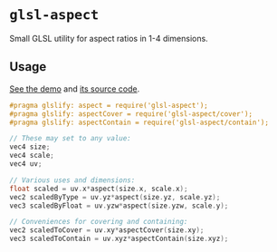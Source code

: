 # `glsl-aspect`

Small GLSL utility for aspect ratios in 1-4 dimensions.

## Usage

[See the demo](https://keeffeoghan.github.io/glsl-aspect) and [its source code](./example/).

```c
#pragma glslify: aspect = require('glsl-aspect');
#pragma glslify: aspectCover = require('glsl-aspect/cover');
#pragma glslify: aspectContain = require('glsl-aspect/contain');

// These may set to any value:
vec4 size;
vec4 scale;
vec4 uv;

// Various uses and dimensions:
float scaled = uv.x*aspect(size.x, scale.x);
vec2 scaledByType = uv.yz*aspect(size.yz, scale.yz);
vec3 scaledByFloat = uv.yzw*aspect(size.yzw, scale.y);

// Conveniences for covering and containing:
vec2 scaledToCover = uv.xy*aspectCover(size.xy);
vec3 scaledToContain = uv.xyz*aspectContain(size.xyz);
```
